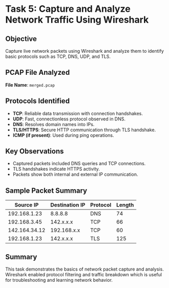 # Task 5: Capture and Analyze Network Traffic Using Wireshark

## Objective
Capture live network packets using Wireshark and analyze them to identify basic protocols such as TCP, DNS, UDP, and TLS.

## PCAP File Analyzed
**File Name**: `merged.pcap`

## Protocols Identified
- **TCP**: Reliable data transmission with connection handshakes.
- **UDP**: Fast, connectionless protocol observed in DNS.
- **DNS**: Resolves domain names into IPs.
- **TLS/HTTPS**: Secure HTTP communication through TLS handshake.
- **ICMP (if present)**: Used during ping operations.

## Key Observations
- Captured packets included DNS queries and TCP connections.
- TLS handshakes indicate HTTPS activity.
- Packets show both internal and external IP communication.

## Sample Packet Summary
| Source IP     | Destination IP | Protocol | Length |
|---------------|----------------|----------|--------|
| 192.168.1.23   | 8.8.8.8        | DNS      | 74     |
| 192.168.3.45   | 142.x.x.x      | TCP      | 66     |
| 142.164.34.12  | 192.168.x.x    | TCP      | 60     |
| 192.168.1.23   | 142.x.x.x      | TLS      | 125    |

## Summary
This task demonstrates the basics of network packet capture and analysis. Wireshark enabled protocol filtering and traffic breakdown which is useful for troubleshooting and learning network behavior.
